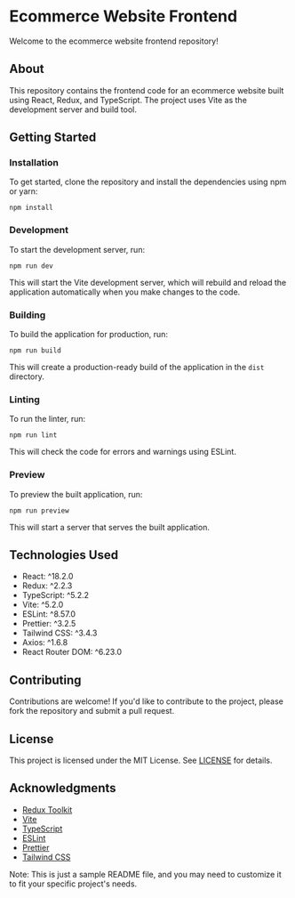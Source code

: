 # Ecommerce Website Frontend

Welcome to the ecommerce website frontend repository!

## About

This repository contains the frontend code for an ecommerce website built using React, Redux, and TypeScript. The project uses Vite as the development server and build tool.

## Getting Started

### Installation

To get started, clone the repository and install the dependencies using npm or yarn:

```
npm install
```

### Development

To start the development server, run:

```
npm run dev
```

This will start the Vite development server, which will rebuild and reload the application automatically when you make changes to the code.

### Building

To build the application for production, run:

```
npm run build
```

This will create a production-ready build of the application in the `dist` directory.

### Linting

To run the linter, run:

```
npm run lint
```

This will check the code for errors and warnings using ESLint.

### Preview

To preview the built application, run:

```
npm run preview
```

This will start a server that serves the built application.

## Technologies Used

- React: ^18.2.0
- Redux: ^2.2.3
- TypeScript: ^5.2.2
- Vite: ^5.2.0
- ESLint: ^8.57.0
- Prettier: ^3.2.5
- Tailwind CSS: ^3.4.3
- Axios: ^1.6.8
- React Router DOM: ^6.23.0

## Contributing

Contributions are welcome! If you'd like to contribute to the project, please fork the repository and submit a pull request.

## License

This project is licensed under the MIT License. See [LICENSE](LICENSE) for details.

## Acknowledgments

- [Redux Toolkit](https://redux-toolkit.js.org/)
- [Vite](https://vitejs.dev/)
- [TypeScript](https://www.typescriptlang.org/)
- [ESLint](https://eslint.org/)
- [Prettier](https://prettier.io/)
- [Tailwind CSS](https://tailwindcss.com/)

Note: This is just a sample README file, and you may need to customize it to fit your specific project's needs.
